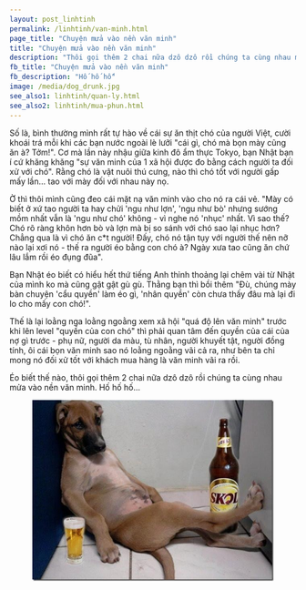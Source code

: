 ```yaml
---
layout: post_linhtinh
permalink: /linhtinh/van-minh.html
page_title: "Chuyện mửa vào nền văn minh"
title: "Chuyện mửa vào nền văn minh"
description: "Thôi gọi thêm 2 chai nữa dzô dzô rồi chúng ta cùng nhau mửa vào nền văn minh. Hố hố hố..."
fb_title: "Chuyện mửa vào nền văn minh"
fb_description: "Hố hố hố"
image: /media/dog_drunk.jpg
see_also1: linhtinh/quan-ly.html
see_also2: linhtinh/mua-phun.html
---
```


Số là, bình thường mình rất tự hào về cái sự ăn thịt chó của người Việt, cười khoái trá mỗi khi các bạn nước ngoài lè lưỡi "cái gì, chó mà bọn mày cũng ăn à? Tởm!". Cơ mà lần này nhậu giữa kinh đô ẩm thực Tokyo, bạn Nhật bạn í cứ khăng khăng "sự văn minh của 1 xã hội được đo bằng cách người ta đối xử với chó". Rằng chó là vật nuôi thú cưng, nào thì chó tốt với người gấp mấy lần... tao với mày đối với nhau này nọ.

Ờ thì thôi mình cũng đeo cái mặt nạ văn minh vào cho nó ra cái vẻ. "Mày có biết ở xứ tao người ta hay chửi 'ngu như lợn', 'ngu như bò' nhưng sướng mồm nhất vẫn là 'ngu như chó' không - vì nghe nó 'nhục' nhất. Vì sao thế? Chó rõ ràng khôn hơn bò và lợn mà bị so sánh với chó sao lại nhục hơn? Chẳng qua là vì chó ăn c*t người! Đấy, chó nó tận tụy với người thế nên nỡ nào lại xơi nó - thế ra người éo bằng con chó à? Ngày xưa tao cũng ăn chứ lâu lắm rồi éo đụng đũa".

Bạn Nhật éo biết có hiểu hết thứ tiếng Anh thỉnh thoảng lại chêm vài từ Nhật của mình ko mà cũng gật gật gù gù. Thằng bạn thì bồi thêm "Đù, chúng mày bàn chuyện 'cẩu quyền' làm éo gì, 'nhân quyền' còn chưa thấy đâu mà lại đi lo cho mấy con chó!".

Thế là lại loằng nga loằng ngoằng xem xã hội "quá độ lên văn minh" trước khi lên level "quyền của con chó" thì phải quan tâm đến quyền của cái của nợ gì trước - phụ nữ, người da màu, tù nhân, người khuyết tật, người đồng tính, ôi cái bọn văn minh sao nó loằng ngoằng vãi cả ra, như bên ta chỉ mong nó đối xử tốt với khách mua hàng là văn minh vãi ra rồi.

Éo biết thế nào, thôi gọi thêm 2 chai nữa dzô dzô rồi chúng ta cùng nhau mửa vào nền văn minh. Hố hố hố...

<figure>
  <div class="img-container">
  <img src="/media/dog_drunk.jpg" alt="Mửa vào nền văn minh"></img>
  </div>
</figure>
